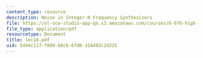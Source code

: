 ```yaml
---
content_type: resource
description: Noise in Integer-N Frequency Synthesizers
file: https://ol-ocw-studio-app-qa.s3.amazonaws.com/courses/6-976-high-speed-communication-circuits-and-systems-spring-2003/5494c117f899b0c66fd0154492c2d325_lec16.pdf
file_type: application/pdf
resourcetype: Document
title: lec16.pdf
uid: 5494c117-f899-b0c6-6fd0-154492c2d325
---
```

